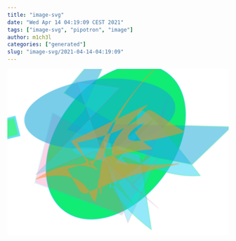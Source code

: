 ```yaml
---
title: "image-svg"
date: "Wed Apr 14 04:19:09 CEST 2021"
tags: ["image-svg", "pipotron", "image"]
author: m1ch3l
categories: ["generated"]
slug: "image-svg/2021-04-14-04:19:09"
---
```


![](image.svg)
